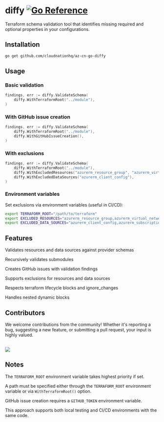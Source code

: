 # diffy [![Go Reference](https://pkg.go.dev/badge/github.com/cloudnationhq/az-cn-go-diffy.svg)](https://pkg.go.dev/github.com/cloudnationhq/az-cn-go-diffy)

Terraform schema validation tool that identifies missing required and optional properties in your configurations.

## Installation

```bash
go get github.com/cloudnationhq/az-cn-go-diffy
```

## Usage

### Basic validation

```go
findings, err := diffy.ValidateSchema(
	diffy.WithTerraformRoot("../module"),
)
```

### With GitHub issue creation

```go
findings, err := diffy.ValidateSchema(
	diffy.WithTerraformRoot("../module"),
	diffy.WithGitHubIssueCreation(),
)
```

### With exclusions

```go
findings, err := diffy.ValidateSchema(
	diffy.WithTerraformRoot("../module"),
	diffy.WithExcludedResources("azurerm_resource_group", "azurerm_virtual_network"),
	diffy.WithExcludedDataSources("azurerm_client_config"),
)
```

### Environment variables

Set exclusions via environment variables (useful in CI/CD):

```bash
export TERRAFORM_ROOT="/path/to/terraform"
export EXCLUDED_RESOURCES="azurerm_resource_group,azurerm_virtual_network"
export EXCLUDED_DATA_SOURCES="azurerm_client_config,azurerm_subscription"
```

## Features

Validates resources and data sources against provider schemas

Recursively validates submodules

Creates GitHub issues with validation findings

Supports exclusions for resources and data sources

Respects terraform lifecycle blocks and ignore_changes

Handles nested dynamic blocks

## Contributors

We welcome contributions from the community! Whether it's reporting a bug, suggesting a new feature, or submitting a pull request, your input is highly valued. <br><br>

<a href="https://github.com/cloudnationhq/az-cn-go-diffy/graphs/contributors">
  <img src="https://contrib.rocks/image?repo=cloudnationhq/az-cn-go-diffy" />
</a>

## Notes

The `TERRAFORM_ROOT` environment variable takes highest priority if set.

A path must be specified either through the `TERRAFORM_ROOT` environment variable or via `WithTerraformRoot()` option.

GitHub issue creation requires a `GITHUB_TOKEN` environment variable.

This approach supports both local testing and CI/CD environments with the same code.
